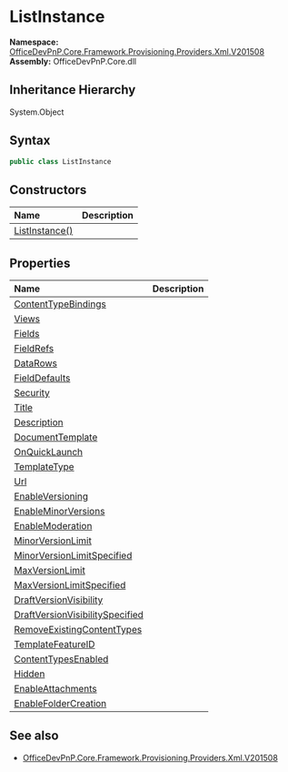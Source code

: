 # ListInstance
  

**Namespace:** [OfficeDevPnP.Core.Framework.Provisioning.Providers.Xml.V201508](OfficeDevPnP.Core.Framework.Provisioning.Providers.Xml.V201508.md)  
**Assembly:** OfficeDevPnP.Core.dll  
## Inheritance Hierarchy
System.Object  
## Syntax
```C#
public class ListInstance
```
## Constructors
|**Name**|**Description**|
|:-----|:-----|
| [ListInstance()](OfficeDevPnP.Core.Framework.Provisioning.Providers.Xml.V201508.ListInstance.ctor1.md) | 
## Properties
|**Name**|**Description**|
|:-----|:-----|
| [ContentTypeBindings](OfficeDevPnP.Core.Framework.Provisioning.Providers.Xml.V201508.ListInstance.ContentTypeBindings.md) | 
| [Views](OfficeDevPnP.Core.Framework.Provisioning.Providers.Xml.V201508.ListInstance.Views.md) | 
| [Fields](OfficeDevPnP.Core.Framework.Provisioning.Providers.Xml.V201508.ListInstance.Fields.md) | 
| [FieldRefs](OfficeDevPnP.Core.Framework.Provisioning.Providers.Xml.V201508.ListInstance.FieldRefs.md) | 
| [DataRows](OfficeDevPnP.Core.Framework.Provisioning.Providers.Xml.V201508.ListInstance.DataRows.md) | 
| [FieldDefaults](OfficeDevPnP.Core.Framework.Provisioning.Providers.Xml.V201508.ListInstance.FieldDefaults.md) | 
| [Security](OfficeDevPnP.Core.Framework.Provisioning.Providers.Xml.V201508.ListInstance.Security.md) | 
| [Title](OfficeDevPnP.Core.Framework.Provisioning.Providers.Xml.V201508.ListInstance.Title.md) | 
| [Description](OfficeDevPnP.Core.Framework.Provisioning.Providers.Xml.V201508.ListInstance.Description.md) | 
| [DocumentTemplate](OfficeDevPnP.Core.Framework.Provisioning.Providers.Xml.V201508.ListInstance.DocumentTemplate.md) | 
| [OnQuickLaunch](OfficeDevPnP.Core.Framework.Provisioning.Providers.Xml.V201508.ListInstance.OnQuickLaunch.md) | 
| [TemplateType](OfficeDevPnP.Core.Framework.Provisioning.Providers.Xml.V201508.ListInstance.TemplateType.md) | 
| [Url](OfficeDevPnP.Core.Framework.Provisioning.Providers.Xml.V201508.ListInstance.Url.md) | 
| [EnableVersioning](OfficeDevPnP.Core.Framework.Provisioning.Providers.Xml.V201508.ListInstance.EnableVersioning.md) | 
| [EnableMinorVersions](OfficeDevPnP.Core.Framework.Provisioning.Providers.Xml.V201508.ListInstance.EnableMinorVersions.md) | 
| [EnableModeration](OfficeDevPnP.Core.Framework.Provisioning.Providers.Xml.V201508.ListInstance.EnableModeration.md) | 
| [MinorVersionLimit](OfficeDevPnP.Core.Framework.Provisioning.Providers.Xml.V201508.ListInstance.MinorVersionLimit.md) | 
| [MinorVersionLimitSpecified](OfficeDevPnP.Core.Framework.Provisioning.Providers.Xml.V201508.ListInstance.MinorVersionLimitSpecified.md) | 
| [MaxVersionLimit](OfficeDevPnP.Core.Framework.Provisioning.Providers.Xml.V201508.ListInstance.MaxVersionLimit.md) | 
| [MaxVersionLimitSpecified](OfficeDevPnP.Core.Framework.Provisioning.Providers.Xml.V201508.ListInstance.MaxVersionLimitSpecified.md) | 
| [DraftVersionVisibility](OfficeDevPnP.Core.Framework.Provisioning.Providers.Xml.V201508.ListInstance.DraftVersionVisibility.md) | 
| [DraftVersionVisibilitySpecified](OfficeDevPnP.Core.Framework.Provisioning.Providers.Xml.V201508.ListInstance.DraftVersionVisibilitySpecified.md) | 
| [RemoveExistingContentTypes](OfficeDevPnP.Core.Framework.Provisioning.Providers.Xml.V201508.ListInstance.RemoveExistingContentTypes.md) | 
| [TemplateFeatureID](OfficeDevPnP.Core.Framework.Provisioning.Providers.Xml.V201508.ListInstance.TemplateFeatureID.md) | 
| [ContentTypesEnabled](OfficeDevPnP.Core.Framework.Provisioning.Providers.Xml.V201508.ListInstance.ContentTypesEnabled.md) | 
| [Hidden](OfficeDevPnP.Core.Framework.Provisioning.Providers.Xml.V201508.ListInstance.Hidden.md) | 
| [EnableAttachments](OfficeDevPnP.Core.Framework.Provisioning.Providers.Xml.V201508.ListInstance.EnableAttachments.md) | 
| [EnableFolderCreation](OfficeDevPnP.Core.Framework.Provisioning.Providers.Xml.V201508.ListInstance.EnableFolderCreation.md) | 
## See also
- [OfficeDevPnP.Core.Framework.Provisioning.Providers.Xml.V201508](OfficeDevPnP.Core.Framework.Provisioning.Providers.Xml.V201508.md)
